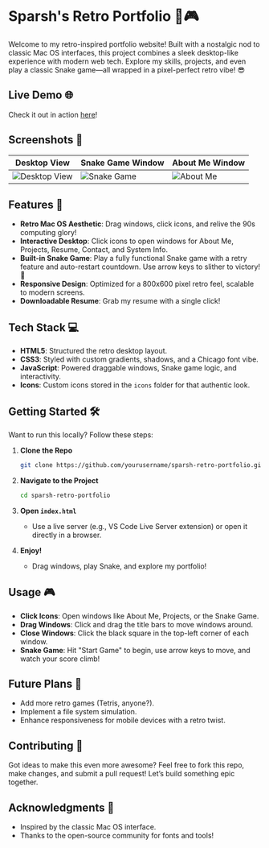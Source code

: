 # Sparsh's Retro Portfolio 🚀🎮

Welcome to my retro-inspired portfolio website! Built with a nostalgic nod to classic Mac OS interfaces, this project combines a sleek desktop-like experience with modern web tech. Explore my skills, projects, and even play a classic Snake game—all wrapped in a pixel-perfect retro vibe! 😎

## Live Demo 🌐
Check it out in action [here](#)! 

## Screenshots 📸
| **Desktop View**         | **Snake Game Window**   | **About Me Window**    |
|--------------------------|-------------------------|------------------------|
| ![Desktop View](https://github.com/user-attachments/assets/9ab9c9d9-5da8-441e-867d-3550c1258e05) | ![Snake Game](https://github.com/user-attachments/assets/ac4644fc-52e8-4bfb-a713-2a517d634fac) | ![About Me](https://github.com/user-attachments/assets/23ae413f-d0de-4def-a7f2-d8495a2ae720) |

## Features 🎉

- **Retro Mac OS Aesthetic**: Drag windows, click icons, and relive the 90s computing glory!
- **Interactive Desktop**: Click icons to open windows for About Me, Projects, Resume, Contact, and System Info.
- **Built-in Snake Game**: Play a fully functional Snake game with a retry feature and auto-restart countdown. Use arrow keys to slither to victory! 🐍
- **Responsive Design**: Optimized for a 800x600 pixel retro feel, scalable to modern screens.
- **Downloadable Resume**: Grab my resume with a single click!

## Tech Stack 💻
- **HTML5**: Structured the retro desktop layout.
- **CSS3**: Styled with custom gradients, shadows, and a Chicago font vibe.
- **JavaScript**: Powered draggable windows, Snake game logic, and interactivity.
- **Icons**: Custom icons stored in the `icons` folder for that authentic look.

## Getting Started 🛠️
Want to run this locally? Follow these steps:

1. **Clone the Repo**
   ```bash
   git clone https://github.com/yourusername/sparsh-retro-portfolio.git
   ```

2. **Navigate to the Project**
   ```bash
   cd sparsh-retro-portfolio
   ```

3. **Open `index.html`**
   - Use a live server (e.g., VS Code Live Server extension) or open it directly in a browser.

4. **Enjoy!**
   - Drag windows, play Snake, and explore my portfolio!

## Usage 🎮
- **Click Icons**: Open windows like About Me, Projects, or the Snake Game.
- **Drag Windows**: Click and drag the title bars to move windows around.
- **Close Windows**: Click the black square in the top-left corner of each window.
- **Snake Game**: Hit "Start Game" to begin, use arrow keys to move, and watch your score climb!

## Future Plans 🚧
- Add more retro games (Tetris, anyone?).
- Implement a file system simulation.
- Enhance responsiveness for mobile devices with a retro twist.

## Contributing 🤝
Got ideas to make this even more awesome? Feel free to fork this repo, make changes, and submit a pull request! Let’s build something epic together.


## Acknowledgments 🙌
- Inspired by the classic Mac OS interface.
- Thanks to the open-source community for fonts and tools!

